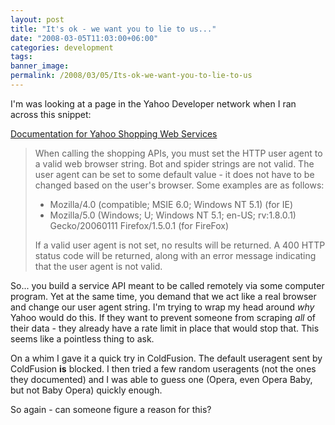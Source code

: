 ```yaml
---
layout: post
title: "It's ok - we want you to lie to us..."
date: "2008-03-05T11:03:00+06:00"
categories: development 
tags: 
banner_image: 
permalink: /2008/03/05/Its-ok-we-want-you-to-lie-to-us
---
```


I'm was looking at a page in the Yahoo Developer network when I ran across this snippet:

<a href="http://developer.yahoo.com/shopping/V2/catalogListing.html">Documentation for Yahoo Shopping Web Services</a><br />

<blockquote>
<p>
When calling the shopping APIs, you must set the HTTP user agent to a valid web browser string. Bot and spider strings are not valid. The user agent can be set to some default value - it does not have to be changed based on the user's browser. Some examples are as follows:

* Mozilla/4.0 (compatible; MSIE 6.0; Windows NT 5.1) (for IE)<br />
* Mozilla/5.0 (Windows; U; Windows NT 5.1; en-US; rv:1.8.0.1) Gecko/20060111 Firefox/1.5.0.1 (for FireFox)

If a valid user agent is not set, no results will be returned. A 400 HTTP status code will be returned, along with an error message indicating that the user agent is not valid.
</p>
</blockquote>

So... you build a service API meant to be called remotely via some computer program. Yet at the same time, you demand that we act like a real browser and change our user agent string. I'm trying to wrap my head around <i>why</i> Yahoo would do this. If they want to prevent someone from scraping <i>all</i> of their data - they already have a rate limit in place that would stop that. This seems like a pointless thing to ask.

On a whim I gave it a quick try in ColdFusion. The default useragent sent by ColdFusion <b>is</b> blocked. I then tried a few random useragents (not the ones they documented) and I was able to guess one (Opera, even Opera Baby, but not Baby Opera) quickly enough.

So again - can someone figure a reason for this?